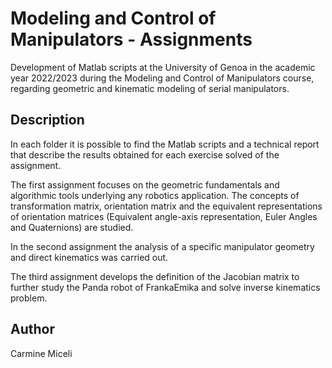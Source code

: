# Modeling and Control of Manipulators - Assignments

Development of Matlab scripts at the University of Genoa in the academic year 2022/2023 during the Modeling and Control of Manipulators course, regarding geometric and kinematic modeling of serial manipulators.

## Description
In each folder it is possible to find the Matlab scripts and a technical report that describe the results obtained for each exercise solved of the assignment.

The first assignment focuses on the geometric fundamentals and algorithmic tools underlying any robotics application. 
The concepts of transformation matrix, orientation matrix and the equivalent representations of orientation matrices (Equivalent angle-axis representation, Euler Angles and Quaternions) are studied.

In the second assignment the analysis of a specific manipulator geometry and direct kinematics was carried out.

The third assignment develops the definition of the Jacobian matrix to further study the Panda robot of FrankaEmika and solve inverse kinematics problem.

## Author
Carmine Miceli

